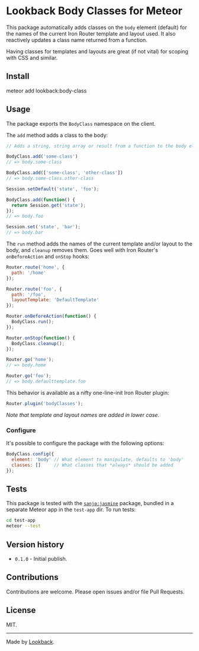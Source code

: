 # Lookback Body Classes for Meteor

This package automatically adds classes on the `body` element (default) for the names of the current Iron Router template and layout used. It also reactively updates a class name returned from a function.

Having classes for templates and layouts are great (if not vital) for scoping with CSS and similar.

## Install

  meteor add lookback:body-class

## Usage

The package exports the `BodyClass` namespace on the client.

The `add` method adds a class to the body:
```js
// Adds a string, string array or result from a function to the body element.

BodyClass.add('some-class')
// => body.some-class
```

```js
BodyClass.add(['some-class', 'other-class'])
// => body.some-class.other-class
```
```js
Session.setDefault('state', 'foo');

BodyClass.add(function() {
  return Session.get('state');
});
// => body.foo

Session.set('state', 'bar');
// => body.bar
```

The `run` method adds the names of the current template and/or layout to the body, and `cleanup` removes them. Goes well with Iron Router's `onBeforeAction` and `onStop` hooks:

```js
Router.route('home', {
  path: '/home'
});

Router.route('foo', {
  path: '/foo',
  layoutTemplate: 'DefaultTemplate'
});

Router.onBeforeAction(function() {
  BodyClass.run();
});

Router.onStop(function() {
  BodyClass.cleanup();
});

Router.go('home');
// => body.home

Router.go('foo');
// => body.defaulttemplate.foo
```

This behavior is available as a nifty one-line-init Iron Router plugin:

```js
Router.plugin('bodyClasses');
```

*Note that template and layout names are added in lower case.*

### Configure

It's possible to configure the package with the following options:

```js
BodyClass.config({
  element: 'body' // What element to manipulate, defaults to 'body'
  classes: []     // What classes that *always* should be added
});
```

## Tests

This package is tested with the [`sanjo:jasmine`](https://github.com/Sanjo/meteor-jasmine/) package, bundled in a separate Meteor app in the `test-app` dir. To run tests:

```bash
cd test-app
meteor --test
```

## Version history

- `0.1.0` - Initial publish.

## Contributions

Contributions are welcome. Please open issues and/or file Pull Requests.

## License

MIT.

***

Made by [Lookback](http://lookback.io).
